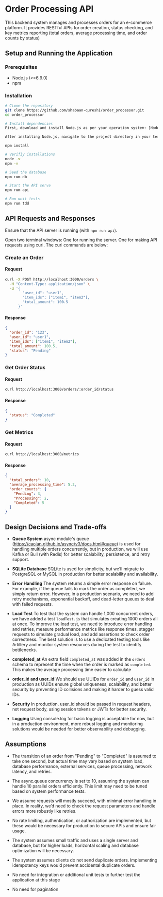 # Order Processing API

This backend system manages and processes orders for an e-commerce platform. It provides RESTful APIs for order creation, status checking, and key metrics reporting (total orders, average processing time, and order counts by status)

## Setup and Running the Application

### Prerequisites
- Node.js (>=6.9.0)
- npm

### Installation
```bash
# Clone the repository
git clone https://github.com/shabaan-qureshi/order_processor.git
cd order_processor

# Install dependencies
First, download and install Node.js as per your operation system: [Node.js Download](https://nodejs.org/en/download) 

After installing Node.js, navigate to the project directory in your terminal and install the required dependencies:

npm install

# Verifiy installations
node -v
npm -v

# Seed the database
npm run db

# Start the API serve
npm run api

# Run unit tests 
npm run tdd
```

## API Requests and Responses
Ensure that the API server is running (with `npm run api`).

Open two terminal windows:
One for running the server.
One for making API requests using curl. The curl commands are below:

### Create an Order
#### Request
```bash
curl -X POST http://localhost:3000/orders \
  -H "Content-Type: application/json" \
  -d '{
        "user_id": "user1",
        "item_ids": ["item1", "item2"],
        "total_amount": 100.5
      }'
```
#### Response
```json
{
  "order_id": "123",
  "user_id": "user1",
  "item_ids": ["item1", "item2"],
  "total_amount": 100.5,
  "status": "Pending"
}
```

### Get Order Status
#### Request
```bash
curl http://localhost:3000/orders/:order_id/status
```
#### Response
```json
{
  "status": "Completed"
}
```

### Get Metrics
#### Request
```bash
curl http://localhost:3000/metrics
```
#### Response
```json
{
  "total_orders": 10,
  "average_processing_time": 5.2,
  "order_counts": {
    "Pending": 3,
    "Processing": 2,
    "Completed": 5
  }
}
```

## Design Decisions and Trade-offs
- **Queue System**
  async module's queue (https://caolan.github.io/async/v3/docs.html#queue) is used for handling multiple orders concurrently, but in production, we will use Kafka or Bull (with Redis) for better scalability, persistence, and retry support.

- **SQLite Database**
SQLite is used for simplicity, but we’ll migrate to PostgreSQL or MySQL in production for better scalability and availability.

- **Error Handling** 
The system returns a simple error response on failure. For example, if the queue fails to mark the order as completed, we simply return error. However, in a production scenario, we need to add retry mechanisms, exponential backoff, and dead-letter queues to deal with failed requests.

- **Load Test** 
To test that the system can handle 1,000 concurrent orders, we have added a test `loadTest.js` that simulates creating 1000 orders all at once. To improve the load test, we need to introduce error handling and retries, measure performance metrics like response times, stagger requests to simulate gradual load, and add assertions to check order correctness. The best solution is to use a dedicated testing tools like Artillery and monitor system resources during the test to identify bottlenecks.

- **completed_at** 
An extra field `completed_at` was added in the `orders` schema to represent the time when the order is marked as `completed`. This makes the average processing time easier to calculate

- **order_id and user_id** 
We should use UUIDs for `order_id` and `user_id` in production as UUIDs ensure global uniqueness, scalability, and better security by preventing ID collisions and making it harder to guess valid IDs.

- **Security** 
In production, user_id should be passed in request headers, not request body, using session tokens or JWTs for better security.

- **Logging** 
Using console.log for basic logging is acceptable for now, but in a production environment, more robust logging and monitoring solutions would be needed for better observability and debugging.



## Assumptions
- The transition of an order from "Pending" to "Completed" is assumed to take one second, but actual time may vary based on system load, database performance, external services, queue processing, network latency, and retries.

- The async.queue concurrency is set to 10, assuming the system can handle 10 parallel orders efficiently. This limit may need to be tuned based on system performance tests.

- We assume requests will mostly succeed, with minimal error handling in place. In reality, we’d need to check the request parameters and handle errors more robustly like retries.

- No rate limiting, authentication, or authorization are implemented, but these would be necessary for production to secure APIs and ensure fair usage.

- The system assumes small traffic and uses a single server and database, but for higher loads, horizontal scaling and database optimization will be necessary.

- The system assumes clients do not send duplicate orders. Implementing idempotency keys would prevent accidental duplicate orders.

- No need for integration or additional unit tests to further test the application at this stage

- No need for pagination 






